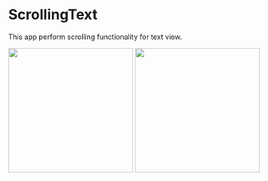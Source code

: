 # ScrollingText
This app perform scrolling functionality for text view.


<img src="images/a.png" width="250px"/>     <img src="images/b.png" width="250px"/>
